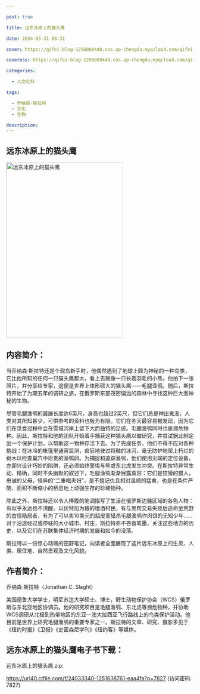 ```yaml
---

post: true

title: 远东冰原上的猫头鹰

date: 2024-05-31 09:31

cover: https://qifei-blog-1256009448.cos.ap-chengdu.myqcloud.com/qifei-blog/s34310559.jpg

coveross: https://qifei-blog-1256009448.cos.ap-chengdu.myqcloud.com/qifei-blog/s34310559.jpg

categories:

  - 人文社科

tags:

  - 乔纳森·斯拉特
  - 文化
  - 生物

description:
---
```


## 远东冰原上的猫头鹰

<img alt="远东冰原上的猫头鹰" class="aligncenter loading" data-was-processed="true" decoding="async" fetchpriority="high" height="471" src="https://qifei-blog-1256009448.cos.ap-chengdu.myqcloud.com/qifei-blog/s34310559.jpg" style="cursor: zoom-in;" width="314"/>

## 内容简介：

当乔纳森·斯拉特还是个观鸟新手时，他偶然遇到了地球上颇为神秘的一种鸟类，它比他所知的任何一只猫头鹰都大，看上去就像一只长着羽毛的小熊。他拍下一张照片，并分享给专家，这便是世界上体形硕大的猫头鹰——毛腿渔鸮。随后，斯拉特开始了为期五年的调研之旅，在俄罗斯东部茂密偏远的森林中寻找这种巨大而神秘的生物。

尽管毛腿渔鸮的翼展长度达6英尺，身高也超过2英尺，但它们总是神出鬼没，人类对其所知甚少，可供参考的资料也极为有限。它们在冬天最容易被发现，因为它们在觅食过程中会在雪域河岸上留下大而独特的足迹。毛腿渔鸮同时也是濒危物种。因此，斯拉特和他的团队开始着手捕获这种猫头鹰以做研究，并尝试据此制定出一个保护计划，以帮助这一物种存活下去。为了完成任务，他们不得不应对各种挑战：在冰冷的帐篷里通宵监测，疯狂地驶过将融的冰河，毫无防护地爬上朽烂的树木以检查巢穴中珍贵的渔鸮卵。为捕捉和追踪渔鸮，他们使用尖端的定位设备，亦即兴设计巧妙的陷阱，还必须始终警惕与熊或东北虎发生冲突。在斯拉特异常生动、精确，同时不失幽默的叙述下，毛腿渔鸮渐渐展露真容：它们是狡猾的猎人，忠诚的父母，怪异的“二重唱夫妇”，是不擅记仇且相对温顺的猛禽，也是在条件严酷、面积不断缩小的栖息地上顽强生存的珍稀物种。

除此之外，斯拉特还以令人捧腹的笔调描写了生活在俄罗斯边疆区域的各色人物：有似乎永远也不清醒、以伏特加为粮的嗜酒村民，有与黑帮交易失败后逃命至荒野的古怪隐居者，有为了可以卖10美元的貂皮而猎杀毛腿渔鸮作肉饵的无知少年……对于沿途经过或停驻的大小城市、村庄，斯拉特亦不吝啬笔墨，关注这些地方的历史，以及它们在苏联集体经济时期的发展和如今的没落。

斯拉特以一份惊心动魄的田野笔记，向读者全面展现了这片远东冰原上的生灵、人类、居住地、自然景观及文化风貌。

## 作者简介：

乔纳森·斯拉特（Jonathan C. Slaght）

美国德鲁大学学士，明尼苏达大学硕士、博士，野生动物保护协会（WCS）俄罗斯与东北亚地区协调员。他的研究项目是毛腿渔鸮、东北虎等濒危物种，并协助WCS调研从北极到热带地区的东亚—澳大拉西亚飞行路线上的鸟类保护活动。他 目前是世界上研究毛腿渔鸮的重要专家之一。斯拉特的文章、研究、摄影多见于《纽约时报》《卫报》《史密森尼学刊》《纽约客》等媒体。

## 远东冰原上的猫头鹰电子书下载：

远东冰原上的猫头鹰.zip: 

https://url40.ctfile.com/f/24033340-1251638761-eaa4fa?p=7827 (访问密码: 7827)
